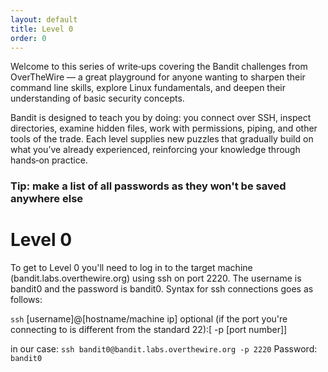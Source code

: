 ```yaml
---
layout: default
title: Level 0
order: 0
---
```


Welcome to this series of write‑ups covering the Bandit challenges from OverTheWire — a great playground for anyone wanting to sharpen their command line skills, explore Linux fundamentals, and deepen their understanding of basic security concepts.

Bandit is designed to teach you by doing: you connect over SSH, inspect directories, examine hidden files, work with permissions, piping, and other tools of the trade. Each level supplies new puzzles that gradually build on what you’ve already experienced, reinforcing your knowledge through hands‑on practice.

### Tip: make a list of all passwords as they won't be saved anywhere else

# Level 0

To get to Level 0 you'll need to log in to the target machine (bandit.labs.overthewire.org) using ssh on port 2220. The username is bandit0 and the password is bandit0.
Syntax for ssh connections goes as follows:

`ssh` [username]@[hostname/machine ip] optional (if the port you're connecting to is different from the standard 22):[ -p [port number]]

in our case:
`ssh bandit0@bandit.labs.overthewire.org -p 2220`
Password: `bandit0`
